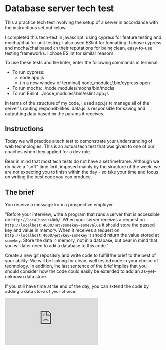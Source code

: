 # Database server tech test
This a practice tech test involving the setup of a server in accordance with the instructions set out below.

I completed this tech-test in javascript, using cypress for feature testing and mocha/chai for unit testing. I also used ESlint for formatting. I chose cypress and mocha/chai based on their reputations for being clean, easy-to-use testing frameworks. I chose ESlint for similar reasons.

To use these tests and the linter, enter the following commands in terminal:
* To run cypress:
  * node app.js
  * (in a new window of terminal) node_modules/.bin/cypress open
* To run mocha: ./node_modules/mocha/bin/mocha
* To run ESlint: ./node_modules/.bin/eslint app.js

In terms of the structure of my code, I used app.js to manage all of the server's routing responsibilities. data.js is responsible for saving and outputting data based on the params it receives.

## Instructions

Today we will practice a tech test to demonstrate your understanding of web technologies. This is an actual tech test that was given to one of our coaches when they applied for a dev role.

Bear in mind that most tech tests do not have a set timeframe. Although we do have a "soft" time limit, imposed mainly by the structure of the week, we are not expecting you to finish within the day - so take your time and focus on writing the best code you can produce.

## The brief

You receive a message from a prospective employer:

"Before your interview, write a program that runs a server that is accessible on `http://localhost:4000/`. When your server receives a request on `http://localhost:4000/set?somekey=somevalue` it should store the passed key and value in memory. When it receives a request on `http://localhost:4000/get?key=somekey` it should return the value stored at `somekey`. Store the data in memory, not in a database, but bear in mind that you will later need to add a database to this code."

Create a new git repository and write code to fulfill the brief to the best of your ability. We will be looking for clean, well tested code in your choice of technology. In addition, the last sentence of the brief implies that you should consider how the code could easily be extended to add an as-yet-unknown data store.

If you still have time at the end of the day, you can extend the code by adding a data store of your choice.


![Tracking pixel](https://githubanalytics.herokuapp.com/course/individual_challenges/database_server.md)
